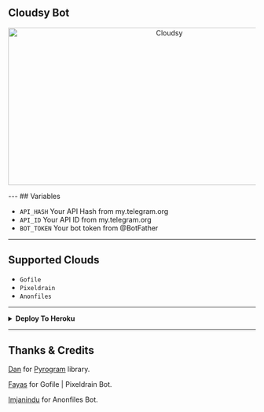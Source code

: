 ## Cloudsy Bot
<p align=center>
<img src="https://socialify.git.ci/Reindears/Cloudsy/image?description=1&font=Rokkitt&forks=1&issues=1&language=1&logo=https%3A%2F%2Ffreepngimg.com%2Fthumb%2Fiphone%2F68111-apple-app-drive-iphone-icloud-logo-my.png&name=1&owner=1&pattern=Floating%20Cogs&pulls=1&stargazers=1&theme=Dark" alt="Cloudsy" width="640" height="320" /></p>
---
## Variables

- `API_HASH` Your API Hash from my.telegram.org
- `API_ID` Your API ID from my.telegram.org
- `BOT_TOKEN` Your bot token from @BotFather

---

## Supported Clouds

- `Gofile`
- `Pixeldrain`
- `Anonfiles`

---

<details>
    <summary><b>Deploy To Heroku</b></summary>
    <p align="left"></p>
    <a href="https://heroku.com/deploy?template=https://github.com/Reindears/Cloudsy">
        <img height="30px" src="https://www.herokucdn.com/deploy/button.svg">
    </a>
</details>

---

## Thanks & Credits
[Dan](https://github.com/delivrance "Dan") for [Pyrogram](https://github.com/pyrogram/pyrogram "Pyrogram") library.

[Fayas](https://github.com/Fayasnoushad "Fayas Noushad") for Gofile | Pixeldrain Bot.

[Imjanindu](https://github.com/imjanindu "ImJanindu") for Anonfiles Bot.
